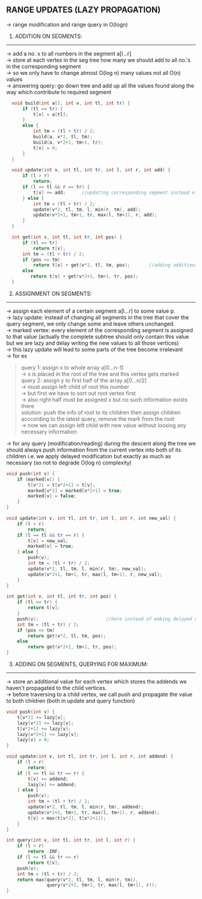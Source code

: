 RANGE UPDATES (LAZY PROPAGATION)
--
  
-> range modification and range query in O(logn)

1. ADDITION ON SEGMENTS:
---
  
  -> add a no. x to all numbers in the segment a[l...r]\
  -> store at each vertex in the seg tree how many we should add to all no.'s in the corresponding segment\
  -> so we only have to change atmost O(log n) many values not all O(n) values\
  -> answering query: go down tree and add up all the values found along the way which contribute to required segment
  
  ```cpp
    void build(int a[], int v, int tl, int tr) {
        if (tl == tr) {
            t[v] = a[tl];
        } 
        else {
            int tm = (tl + tr) / 2;
            build(a, v*2, tl, tm);
            build(a, v*2+1, tm+1, tr);
            t[v] = 0;
        }
    }

    void update(int v, int tl, int tr, int l, int r, int add) {
        if (l > r)
            return;
        if (l == tl && r == tr) {
            t[v] += add;      //updating corresponding segment instead of all values
        } else {
            int tm = (tl + tr) / 2;
            update(v*2, tl, tm, l, min(r, tm), add);
            update(v*2+1, tm+1, tr, max(l, tm+1), r, add);
        }
    }

    int get(int v, int tl, int tr, int pos) {
        if (tl == tr)
            return t[v];
        int tm = (tl + tr) / 2;
        if (pos <= tm)
            return t[v] + get(v*2, tl, tm, pos);       //adding additional values added during updation
        else
           return t[v] + get(v*2+1, tm+1, tr, pos);
    }
```

2. ASSIGNMENT ON SEGMENTS:
---
  -> assign each element of a certain segment a[l...r] to some value p.\
  -> lazy update: instead of changing all segments in the tree that cover the query segment, we only change some and leave others unchanged.\
  -> marked vertex: every element of the corresponding segment is assigned to that value (actually the complete subtree should only contain this value but we are lazy and delay writing the new values to all those vertices)\
  -> this lazy update will lead to some parts of the tree become irrelevant\
  -> for ex
  > query 1: assign x to whole array a[0...n-1] \
          -> x is placed in the root of the tree and this vertex gets marked\
    query 2: assign y to first half of the array a[0...n/2]\
          -> must assign left child of root this number\
          -> but first we have to sort out root vertex first\
          -> also right half must be assigned x but no such information exists there\
    solution: push the info of root to its children then assign children acccording to the latest query, remove the mark from the root\
              -> now we can assign left child with new value without loosing any necessary information
    
   
   -> for any query (modification/reading) during the descent along the tree we should always push information from the current vertex into both of its children i.e. we apply delayed modification but exactly as much as necessary (so not to degrade O(log n) complexity)
    
```cpp
void push(int v) {
    if (marked[v]) {
        t[v*2] = t[v*2+1] = t[v];
        marked[v*2] = marked[v*2+1] = true;
        marked[v] = false;
    }
}

void update(int v, int tl, int tr, int l, int r, int new_val) {
    if (l > r) 
        return;
    if (l == tl && tr == r) {
        t[v] = new_val;
        marked[v] = true;
    } else {
        push(v);
        int tm = (tl + tr) / 2;
        update(v*2, tl, tm, l, min(r, tm), new_val);
        update(v*2+1, tm+1, tr, max(l, tm+1), r, new_val);
    }
}

int get(int v, int tl, int tr, int pos) {
    if (tl == tr) {
        return t[v];
    }
    push(v);                         //here instead of making delayed updates just the value t[v] if marked[v] is true
    int tm = (tl + tr) / 2;
    if (pos <= tm) 
        return get(v*2, tl, tm, pos);
    else
        return get(v*2+1, tm+1, tr, pos);
}
```

3. ADDING ON SEGMENTS, QUERYING FOR MAXIMUM:
---
  
  -> store an additional value for each vertex which stores the addends we haven't propagated to the child vertices. \
  -> before traversing to a child vertex, we call push and propagate the value to both children (both in update and query function)
    
```cpp
void push(int v) {
    t[v*2] += lazy[v];
    lazy[v*2] += lazy[v];
    t[v*2+1] += lazy[v];
    lazy[v*2+1] += lazy[v];
    lazy[v] = 0;
}

void update(int v, int tl, int tr, int l, int r, int addend) {
    if (l > r) 
        return;
    if (l == tl && tr == r) {
        t[v] += addend;
        lazy[v] += addend;
    } else {
        push(v);
        int tm = (tl + tr) / 2;
        update(v*2, tl, tm, l, min(r, tm), addend);
        update(v*2+1, tm+1, tr, max(l, tm+1), r, addend);
        t[v] = max(t[v*2], t[v*2+1]);
    }
}

int query(int v, int tl, int tr, int l, int r) {
    if (l > r)
        return -INF;
    if (l <= tl && tr <= r)
        return t[v];
    push(v);
    int tm = (tl + tr) / 2;
    return max(query(v*2, tl, tm, l, min(r, tm)), 
               query(v*2+1, tm+1, tr, max(l, tm+1), r));
}
```

  
    
